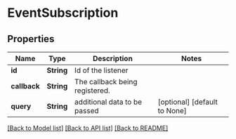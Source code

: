 # EventSubscription

## Properties
Name | Type | Description | Notes
------------ | ------------- | ------------- | -------------
**id** | **String** | Id of the listener | 
**callback** | **String** | The callback being registered. | 
**query** | **String** | additional data to be passed | [optional] [default to None]

[[Back to Model list]](../README.md#documentation-for-models) [[Back to API list]](../README.md#documentation-for-api-endpoints) [[Back to README]](../README.md)


